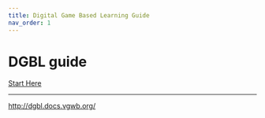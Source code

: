 ```yaml
---
title: Digital Game Based Learning Guide
nav_order: 1
---
```


# DGBL guide

[Start Here](01%20introduction.md)

---
http://dgbl.docs.vgwb.org/

